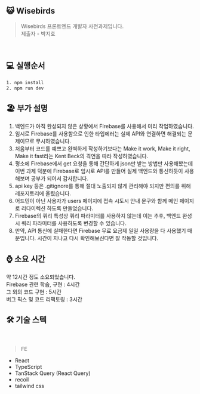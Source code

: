 ## 😺 Wisebirds

> Wisebirds 프론트엔드 개발자 사전과제입니다.<br/>
> 제출자 - 박지호

<br/>  

## 💻 실행순서

```bash
1. npm install
2. npm run dev

```

## 🏖 부가 설명

1. 백엔드가 아직 완성되지 않은 상황에서 Firebase를 사용해서 미리 작업하였습니다.  
2. 임시로 Firebase를 사용함으로 인한 타입에러는 실제 API와 연결하면 해결되는 문제이므로 무시하였습니다.  
3. 처음부터 코드를 예쁘고 완벽하게 작성하기보다는 Make it work, Make it right, Make it fast라는 Kent Beck의 격언을 따라 작성하였습니다.  
4. 평소에 Firebase에서 get 요청을 통해 간단하게 json만 받는 방법만 사용해봤는데 이번 과제 덕분에 Firebase로 임시로 API를 만들어 실제 백엔드와 통신하듯이 사용해보며 공부가 되어서 감사합니다.  
5. api key 등은 .gitignore를 통해 절대 노출되지 않게 관리해야 되지만 편의를 위해 레포지토리에 올렸습니다.  
6. 어드민이 아닌 사용자가 users 페이지에 접속 시도시 안내 문구와 함께 메인 페이지로 리다이렉션 하도록 만들었습니다.  
7. Firebase의 쿼리 특성상 쿼리 파라미터를 사용하지 않는데 이는 추후, 백엔드 완성시 쿼리 파라미터를 사용하도록 변경할 수 있습니다.
8. 만약, API 통신에 실패한다면 Firebase 무료 요금제 일일 사용량을 다 사용했기 때문입니다. 시간이 지나고 다시 확인해보신다면 잘 작동할 것입니다.  

## ⌚ 소요 시간

약 12시간 정도 소요되었습니다.  
Firebase 관련 학습, 구현 : 4시간  
그 외의 코드 구현 : 5시간  
버그 픽스 및 코드 리팩토링 : 3시간  


## 🛠 기술 스텍

<br/>

> FE

- React
- TypeScript
- TanStack Query (React Query)
- recoil
- tailwind css
  <br/>

<br/>



